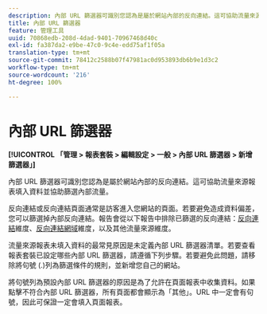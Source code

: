 ```yaml
---
description: 內部 URL 篩選器可識別您認為是屬於網站內部的反向連結。這可協助流量來源報表填入資料並協助篩選內部流量。
title: 內部 URL 篩選器
feature: 管理工具
uuid: 70868edb-208d-4dad-9401-70967468d40c
exl-id: fa387da2-e9be-47c0-9c4e-edd75af1f05a
translation-type: tm+mt
source-git-commit: 78412c2588b07f47981ac0d953893db6b9e1d3c2
workflow-type: tm+mt
source-wordcount: '216'
ht-degree: 100%

---
```


# 內部 URL 篩選器

**[!UICONTROL 「管理 > 報表套裝 > 編輯設定 > 一般 > 內部 URL 篩選器 > 新增篩選器」]**

內部 URL 篩選器可識別您認為是屬於網站內部的反向連結。這可協助流量來源報表填入資料並協助篩選內部流量。

反向連結或反向連結頁面通常是訪客進入您網站的頁面。若要避免造成資料偏差，您可以篩選掉內部反向連結。報告會從以下報告中排除已篩選的反向連結：[反向連結](/help/components/dimensions/referrer.md)維度、[反向連結網域](/help/components/dimensions/referring-domain.md)維度，以及其他流量來源維度。

流量來源報表未填入資料的最常見原因是未定義內部 URL 篩選器清單。若要查看報表套裝已設定哪些內部 URL 篩選器，請遵循下列步驟。若要避免此問題，請移除將句號 (.)列為篩選條件的規則，並新增您自己的網站。

將句號列為預設內部 URL 篩選器的原因是為了允許在頁面報表中收集資料。如果點擊不符合內部 URL 篩選器，所有頁面都會顯示為「其他」。URL 中一定會有句號，因此可保證一定會填入頁面報表。
